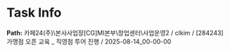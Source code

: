 # Task Info

**Path:** 카페24(주)\본사사업장\[CG]MI본부\창업센터\사업운영2 / clkim / [284243] 가맹점 오픈 교육 _ 직영점 투어 진행 / 2025-08-14_00-00-00

